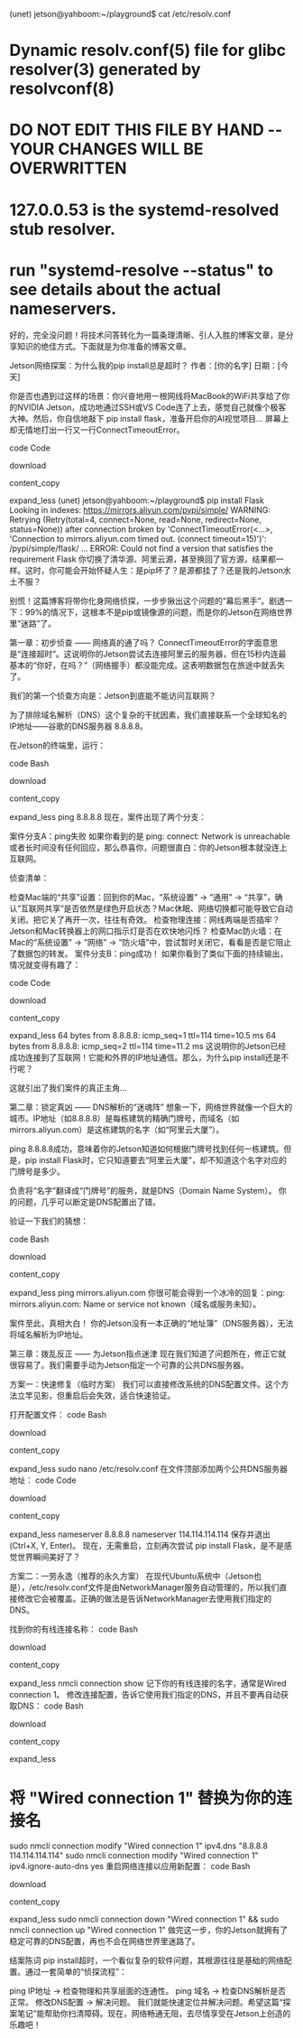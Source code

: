 (unet) jetson@yahboom:~/playground$ cat /etc/resolv.conf
# Dynamic resolv.conf(5) file for glibc resolver(3) generated by resolvconf(8)
#     DO NOT EDIT THIS FILE BY HAND -- YOUR CHANGES WILL BE OVERWRITTEN
# 127.0.0.53 is the systemd-resolved stub resolver.
# run "systemd-resolve --status" to see details about the actual nameservers.



好的，完全没问题！将技术问答转化为一篇条理清晰、引人入胜的博客文章，是分享知识的绝佳方式。下面就是为你准备的博客文章。

Jetson网络探案：为什么我的pip install总是超时？
作者：[你的名字]
日期：[今天]

你是否也遇到过这样的场景：你兴奋地用一根网线将MacBook的WiFi共享给了你的NVIDIA Jetson，成功地通过SSH或VS Code连了上去，感觉自己就像个极客大神。然后，你自信地敲下 pip install flask，准备开启你的AI视觉项目... 屏幕上却无情地打出一行又一行ConnectTimeoutError。

code
Code

download

content_copy

expand_less
(unet) jetson@yahboom:~/playground$ pip install Flask
Looking in indexes: https://mirrors.aliyun.com/pypi/simple/
WARNING: Retrying (Retry(total=4, connect=None, read=None, redirect=None, status=None)) after connection broken by 'ConnectTimeoutError(<...>, 'Connection to mirrors.aliyun.com timed out. (connect timeout=15)')': /pypi/simple/flask/
...
ERROR: Could not find a version that satisfies the requirement Flask
你切换了清华源、阿里云源，甚至换回了官方源，结果都一样。这时，你可能会开始怀疑人生：是pip坏了？是源都挂了？还是我的Jetson水土不服？

别慌！这篇博客将带你化身网络侦探，一步步揪出这个问题的“幕后黑手”。剧透一下：99%的情况下，这根本不是pip或镜像源的问题，而是你的Jetson在网络世界里“迷路”了。

第一章：初步侦查 —— 网络真的通了吗？
ConnectTimeoutError的字面意思是“连接超时”。这说明你的Jetson尝试去连接阿里云的服务器，但在15秒内连最基本的“你好，在吗？”（网络握手）都没能完成。这表明数据包在旅途中就丢失了。

我们的第一个侦查方向是：Jetson到底能不能访问互联网？

为了排除域名解析（DNS）这个复杂的干扰因素，我们直接联系一个全球知名的IP地址——谷歌的DNS服务器 8.8.8.8。

在Jetson的终端里，运行：

code
Bash

download

content_copy

expand_less
ping 8.8.8.8
现在，案件出现了两个分支：

案件分支A：ping失败
如果你看到的是 ping: connect: Network is unreachable 或者长时间没有任何回应，那么恭喜你，问题很直白：你的Jetson根本就没连上互联网。

侦查清单：

检查Mac端的“共享”设置：回到你的Mac，“系统设置” -> “通用” -> “共享”，确认“互联网共享”是否依然是绿色开启状态？Mac休眠、网络切换都可能导致它自动关闭。把它关了再开一次，往往有奇效。
检查物理连接：网线两端是否插牢？Jetson和Mac转换器上的网口指示灯是否在欢快地闪烁？
检查Mac防火墙：在Mac的“系统设置” -> “网络” -> “防火墙”中，尝试暂时关闭它，看看是否是它阻止了数据包的转发。
案件分支B：ping成功！
如果你看到了类似下面的持续输出，情况就变得有趣了：

code
Code

download

content_copy

expand_less
64 bytes from 8.8.8.8: icmp_seq=1 ttl=114 time=10.5 ms
64 bytes from 8.8.8.8: icmp_seq=2 ttl=114 time=11.2 ms
这说明你的Jetson已经成功连接到了互联网！它能和外界的IP地址通信。那么，为什么pip install还是不行呢？

这就引出了我们案件的真正主角...

第二章：锁定真凶 —— DNS解析的“迷魂阵”
想象一下，网络世界就像一个巨大的城市。IP地址（如8.8.8.8）是每栋建筑的精确门牌号，而域名（如mirrors.aliyun.com）是这栋建筑的名字（如“阿里云大厦”）。

ping 8.8.8.8成功，意味着你的Jetson知道如何根据门牌号找到任何一栋建筑。但是，pip install Flask时，它只知道要去“阿里云大厦”，却不知道这个名字对应的门牌号是多少。

负责将“名字”翻译成“门牌号”的服务，就是DNS（Domain Name System）。 你的问题，几乎可以断定是DNS配置出了错。

验证一下我们的猜想：

code
Bash

download

content_copy

expand_less
ping mirrors.aliyun.com
你很可能会得到一个冰冷的回复：ping: mirrors.aliyun.com: Name or service not known（域名或服务未知）。

案件至此，真相大白！ 你的Jetson没有一本正确的“地址簿”（DNS服务器），无法将域名解析为IP地址。

第三章：拨乱反正 —— 为Jetson指点迷津
现在我们知道了问题所在，修正它就很容易了。我们需要手动为Jetson指定一个可靠的公共DNS服务器。

方案一：快速修复（临时方案）
我们可以直接修改系统的DNS配置文件。这个方法立竿见影，但重启后会失效，适合快速验证。

打开配置文件：
code
Bash

download

content_copy

expand_less
sudo nano /etc/resolv.conf
在文件顶部添加两个公共DNS服务器地址：
code
Code

download

content_copy

expand_less
nameserver 8.8.8.8
nameserver 114.114.114.114
保存并退出 (Ctrl+X, Y, Enter)。
现在，无需重启，立刻再次尝试 pip install Flask，是不是感觉世界瞬间美好了？

方案二：一劳永逸（推荐的永久方案）
在现代Ubuntu系统中（Jetson也是），/etc/resolv.conf文件是由NetworkManager服务自动管理的，所以我们直接修改它会被覆盖。正确的做法是告诉NetworkManager去使用我们指定的DNS。

找到你的有线连接名称：
code
Bash

download

content_copy

expand_less
nmcli connection show
记下你的有线连接的名字，通常是Wired connection 1。
修改连接配置，告诉它使用我们指定的DNS，并且不要再自动获取DNS：
code
Bash

download

content_copy

expand_less
# 将 "Wired connection 1" 替换为你的连接名
sudo nmcli connection modify "Wired connection 1" ipv4.dns "8.8.8.8 114.114.114.114"
sudo nmcli connection modify "Wired connection 1" ipv4.ignore-auto-dns yes
重启网络连接以应用新配置：
code
Bash

download

content_copy

expand_less
sudo nmcli connection down "Wired connection 1" && sudo nmcli connection up "Wired connection 1"
做完这一步，你的Jetson就拥有了稳定可靠的DNS配置，再也不会在网络世界里迷路了。

结案陈词
pip install超时，一个看似复杂的软件问题，其根源往往是基础的网络配置。通过一套简单的“侦探流程”：

ping IP地址 -> 检查物理和共享层面的连通性。
ping 域名 -> 检查DNS解析是否正常。
修改DNS配置 -> 解决问题。
我们就能快速定位并解决问题。希望这篇“探案笔记”能帮助你扫清障碍。现在，网络畅通无阻，去尽情享受在Jetson上创造的乐趣吧！

